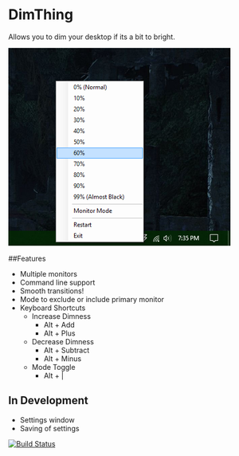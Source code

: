 DimThing
=========

Allows you to dim your desktop if its a bit to bright.

![Preview](PREVIEW.png)

##Features
- Multiple monitors
- Command line support
- Smooth transitions!
- Mode to exclude or include primary monitor
- Keyboard Shortcuts
  - Increase Dimness
    - Alt + Add
    - Alt + Plus
  - Decrease Dimness
    - Alt + Subtract
    - Alt + Minus
  - Mode Toggle
    - Alt + |

## In Development
- Settings window
- Saving of settings

[![Build Status](https://travis-ci.org/LaserFlash/DimThing.svg?branch=add-settings)](https://travis-ci.org/LaserFlash/DimThing)
